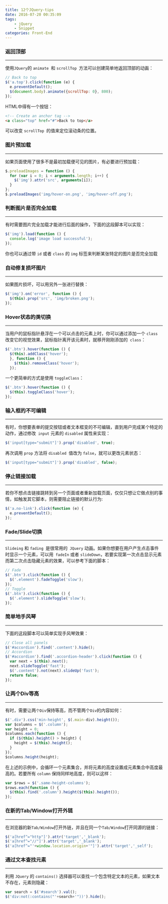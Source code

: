 ```yaml
---
title: 12个JQuery-tips
date: 2016-07-20 00:35:09
tags: 
    - jQuery
    - Snippet
categories: Front-End
---
```



### 返回顶部
---

使用`JQuery`的 `animate `和 `scrollTop `方法可以创建简单地返回顶部的动画：

```javascript
// Back to top
$('a.top').click(function (e) {
  e.preventDefault();
  $(document.body).animate({scrollTop: 0}, 800);
});
```
<!--more-->
HTML中得有一个按钮：

```html
<!-- Create an anchor tag -->
<a class="top" href="#">Back to top</a>
```

可以改变 `scrollTop `的值来定位滚动条的位置。

### 图片预加载
---

如果页面使用了很多不是最初加载便可见的图片，有必要进行预加载：

```javascript
$.preloadImages = function () {
  for (var i = 0; i < arguments.length; i++) {
    $('img').attr('src', arguments[i]);
  }
};
$.preloadImages('img/hover-on.png', 'img/hover-off.png');
```

### 判断图片是否完全加载
---

有时需要图片完全加载才能进行后面的操作，下面的这段脚本可以实现：

```javascript
$('img').load(function () {
  console.log('image load successful');
});
```

你也可以通过带 `id` 或者 `class` 的 `img` 标签来判断某张特定的图片是否完全加载

### 自动修复损坏图片
---

如果图片损坏，可以用另外一张进行替换：

```javascript
$('img').on('error', function () {
  $(this).prop('src', 'img/broken.png');
});
```
### Hover状态的类切换
---

当用户的鼠标指针悬浮在一个可以点击的元素上时，你可以通过添加一个 `class `改变它的视觉效果，鼠标指针离开该元素时，就移开刚刚添加的` class`：

```javascript
$('.btn').hover(function () {
  $(this).addClass('hover');
  }, function () {
    $(this).removeClass('hover');
  });
  ```
  
一个更简单的方式是使用 `toggleClass`：

```javascript
$('.btn').hover(function () {
  $(this).toggleClass('hover');
});
```
### 输入框的不可编辑
---

有时，你想要表单的提交按钮或者文本框变的不可编辑，直到用户完成某个特定的动作，通过修改` input` 元素的 `disabled` 属性来实现：

```javascript
$('input[type="submit"]').prop('disabled', true);
```

再次调用 `prop` 方法将 `disabled `值改为 `false`，就可以更改元素状态：

```javascript
$('input[type="submit"]').prop('disabled', false);
```

### 停止链接加载
---

若你不想点击链接跳转到另一个页面或者重新加载页面，仅仅只想让它做点别的事情，如触发其它脚本，则需要阻止链接的默认行为:

```javascript
$('a.no-link').click(function (e) {
  e.preventDefault();
});
```

### Fade/Slide切换
---

`Slideing` 和 `fading `是很常用的` JQuery` 动画。如果你想要在用户产生点击事件时显示一个元素，可以用` fadeIn` 或者 `slideDown`，若要实现第一次点击显示元素而第二次点击隐藏元素的效果，可以参考下面的脚本：

```javascript
// Fade
$('.btn').click(function () {
  $('.element').fadeToggle('slow');
});
// Toggle
$('.btn').click(function () {
  $('.element').slideToggle('slow');
});
```

### 简单地手风琴
---

下面的这段脚本可以简单实现手风琴效果：

```javascript
// Close all panels
$('#accordion').find('.content').hide();
// Accordion
$('#accordion').find('.accordion-header').click(function () {
  var next = $(this).next();
  next.slideToggle('fast');
  $('.content').not(next).slideUp('fast');
  return false;
});
```

### 让两个Div等高
---

有时，需要让两`个Div`保持等高，而不管两个`Div`的内容如何：

```javascript
$('.div').css('min-height', $(.main-div).height());
var $columns = $('.column');
var height = 0;
$columns.each(function () {
  if ($(this).height() > height) {
    height = $(this).height();
  }
});
$columns.height(height);
```
在上述的示例中，会循环一个元素集合，并将元素的高度设置成元素集合中高度最高的。若要所有 `column` 保持同样地高度，则可以这样：

```javascript
var $rows = $('.same-height-columns');
$rows.each(function () {
  $(this).find('.column').height($(this).height());
});
```

### 在新的Tab/Window打开外链
---

在浏览器的新`Tab/Window`打开外链，并且在同一个`Tab/Window`打开同源的链接：

```javascript
$('a[href^="http"]').attr('target','_blank');
$('a[href^="//"]').attr('target','_blank');
$('a[href^="'+window.location.origin+'"]').attr('target','_self');
```

### 通过文本查找元素
---

利用 `JQuery` 的 `contains()` 选择器可以查找一个包含特定文本的元素，如果文本不存在，元素则隐藏：

```javascript
var search = $('#search').val();
$('div:not(:contains("'+search+'"))').hide();
```
